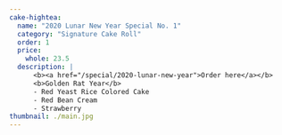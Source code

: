 ```yaml
---
cake-hightea:
  name: "2020 Lunar New Year Special No. 1"
  category: "Signature Cake Roll"
  order: 1
  price:
    whole: 23.5
  description: |
      <b><a href="/special/2020-lunar-new-year">Order here</a></b>
      <b>Golden Rat Year</b>
      - Red Yeast Rice Colored Cake
      - Red Bean Cream
      - Strawberry
thumbnail: ./main.jpg
---
```

